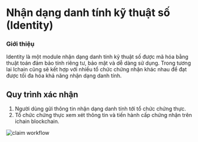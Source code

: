 <h1>Nhận dạng danh tính kỹ thuật số (Identity)</h1>

### Giới thiệụ

Identity là một module nhận dạng danh tính kỹ thuật số  được mã hóa bằng thuật toán đảm bảo tính riêng tư, bảo mật và dễ dàng sử dụng. Trong tương lai Ichain cũng sẽ kết hợp với nhiều tổ chức chứng nhận khác nhau để đạt được tối đa hóa khả năng nhận dạng danh tính.

## Quy trình xác nhận
1. Người dùng gửi thông tin nhận dạng danh tính tới tổ chức chứng thực.
2. Tổ chức chứng thực xem xét thông tin và tiến hành cấp chứng nhận trên ichain blockchain.



![claim workflow](./vi/images/claim_workflow.png)
